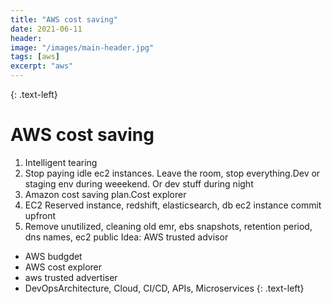 ```yaml
---
title: "AWS cost saving"
date: 2021-06-11
header:
image: "/images/main-header.jpg"
tags: [aws]
excerpt: "aws"
---
```

{: .text-left}
# AWS cost saving

1. Intelligent tearing
2. Stop paying idle ec2 instances. Leave the room, stop everything.Dev or staging env during weeekend. Or dev stuff during
   night
4. Amazon cost saving plan.Cost explorer 
5. EC2 Reserved instance, redshift, elasticsearch, db ec2 instance commit upfront
6. Remove unutilized, cleaning old emr, ebs snapshots, retention period, dns names, ec2 public Idea: AWS trusted advisor

- AWS budgdet
- AWS cost explorer
- aws trusted advertiser
- DevOpsArchitecture, Cloud, CI/CD, APIs, Microservices
  {: .text-left}